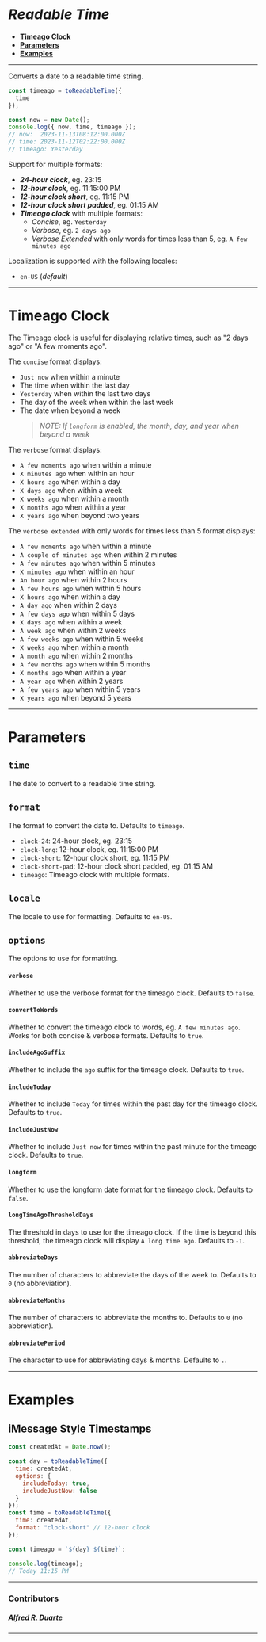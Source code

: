 # **_Readable Time_**

- [**Timeago Clock**](#timeago-clock)
- [**Parameters**](#parameters)
- [**Examples**](#examples)

---

Converts a date to a readable time string.

```javascript
const timeago = toReadableTime({
  time
});

const now = new Date();
console.log({ now, time, timeago });
// now:  2023-11-13T08:12:00.000Z
// time: 2023-11-12T02:22:00.000Z
// timeago: Yesterday
```

Support for multiple formats:

- **_24-hour clock_**, eg. 23:15
- **_12-hour clock_**, eg. 11:15:00 PM
- **_12-hour clock short_**, eg. 11:15 PM
- **_12-hour clock short padded_**, eg. 01:15 AM
- **_Timeago clock_** with multiple formats:
  - _Concise_, eg. `Yesterday`
  - _Verbose_, eg. `2 days ago`
  - _Verbose Extended_ with only words for times less than 5, eg. `A few minutes ago`

Localization is supported with the following locales:

- `en-US` (_default_)

---

# Timeago Clock

The Timeago clock is useful for displaying relative times,
such as "2 days ago" or "A few moments ago".

The `concise` format displays:

- `Just now` when within a minute
- The time when within the last day
- `Yesterday` when within the last two days
- The day of the week when within the last week
- The date when beyond a week
    > _NOTE: If `longform` is enabled, the month, day, and year when beyond a week_

The `verbose` format displays:

- `A few moments ago` when within a minute
- `X minutes ago` when within an hour
- `X hours ago` when within a day
- `X days ago` when within a week
- `X weeks ago` when within a month
- `X months ago` when within a year
- `X years ago` when beyond two years

The `verbose extended` with only words for times less than 5 format displays:

- `A few moments ago` when within a minute
- `A couple of minutes ago` when within 2 minutes
- `A few minutes ago` when within 5 minutes
- `X minutes ago` when within an hour
- `An hour ago` when within 2 hours
- `A few hours ago` when within 5 hours
- `X hours ago` when within a day
- `A day ago` when within 2 days
- `A few days ago` when within 5 days
- `X days ago` when within a week
- `A week ago` when within 2 weeks
- `A few weeks ago` when within 5 weeks
- `X weeks ago` when within a month
- `A month ago` when within 2 months
- `A few months ago` when within 5 months
- `X months ago` when within a year
- `A year ago` when within 2 years
- `A few years ago` when within 5 years
- `X years ago` when beyond 5 years

---

# Parameters

## `time`

The date to convert to a readable time string.

## `format`

The format to convert the date to. Defaults to `timeago`.

- `clock-24`: 24-hour clock, eg. 23:15
- `clock-long`: 12-hour clock, eg. 11:15:00 PM
- `clock-short`: 12-hour clock short, eg. 11:15 PM
- `clock-short-pad`: 12-hour clock short padded, eg. 01:15 AM
- `timeago`: Timeago clock with multiple formats.

## `locale`

The locale to use for formatting. Defaults to `en-US`.

## `options`

The options to use for formatting.

#### `verbose`

Whether to use the verbose format for the timeago clock. Defaults to `false`.

#### `convertToWords`

Whether to convert the timeago clock to words, eg. `A few minutes ago`. Works for both concise & verbose formats. Defaults to `true`.

#### `includeAgoSuffix`

Whether to include the `ago` suffix for the timeago clock. Defaults to `true`.

#### `includeToday`

Whether to include `Today` for times within the past day for the timeago clock. Defaults to `true`.

#### `includeJustNow`

Whether to include `Just now` for times within the past minute for the timeago clock. Defaults to `true`.

#### `longform`

Whether to use the longform date format for the timeago clock. Defaults to `false`.

#### `longTimeAgoThresholdDays`

The threshold in days to use for the timeago clock. If the time is beyond this threshold, the timeago clock will display `A long time ago`. Defaults to `-1`.

#### `abbreviateDays`

The number of characters to abbreviate the days of the week to. Defaults to `0` (no abbreviation).

#### `abbreviateMonths`

The number of characters to abbreviate the months to. Defaults to `0` (no abbreviation).

#### `abbreviatePeriod`

The character to use for abbreviating days & months. Defaults to `.`.

---

# Examples

## iMessage Style Timestamps

```javascript
const createdAt = Date.now();

const day = toReadableTime({
  time: createdAt,
  options: {
    includeToday: true,
    includeJustNow: false
  }
});
const time = toReadableTime({
  time: createdAt,
  format: "clock-short" // 12-hour clock
});

const timeago = `${day} ${time}`;

console.log(timeago);
// Today 11:15 PM
```

---

### Contributors

##### [_Alfred R. Duarte_](https://github.com/trainingmode)

---
